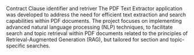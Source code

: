 Contract Clause identifier and retriver
The PDF Text Extractor application was developed to address the need for efficient text extraction and search capabilities within PDF documents.
The project focuses on implementing advanced natural language processing (NLP) techniques, 
to facilitate search and topic retrieval within PDF documents related to the principles of Retrieval-Augmented Generation (RAG), 
but tailored for section and topic-specific searches.
